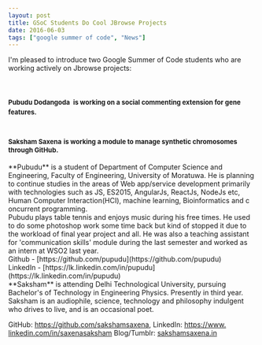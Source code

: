 ```yaml
---
layout: post
title: GSoC Students Do Cool JBrowse Projects
date: 2016-06-03
tags: ["google summer of code", "News"]
---
```


<div>I'm pleased to introduce two Google Summer of Code students who are working actively on Jbrowse projects:</div>
<div>

# **<span style="font-size: small;">Pubudu Dodangoda</span>** <span style="font-size: small;">is working on a social commenting extension for gene features.</span>

</div>
<div>

# **<span style="font-size: small;">Saksham Saxena</span>**<span style="font-size: large;"> </span><span style="font-size: small;">is working a module to manage synthetic chromosomes through GitHub.</span>

</div>
<div>**Pubudu** is a student of Department of Computer Science and Engineering, Faculty of Engineering, University of Moratuwa. He is planning to continue studies in the areas of Web app/service development primarily with technologies such as JS, ES2015, AngularJs, ReactJs, NodeJs etc,  Human Computer Interaction(HCI), machine learning, Bioinformatics and c<wbr />oncurrent programming.</div>
<div></div>
<div>Pubudu plays table tennis and enjoys music during his free times. He used to do some photoshop work some time back but kind of stopped it due to the workload of final year project and all. He was also a teaching assistant for 'communication skills' module during the last semester and worked as an intern at WSO2 last year.</div>
<div></div>
<div>Github - [https://github.com/pupudu](https://github.com/pupudu)</div>
<div>LinkedIn - [https://lk.linkedin.com/in/<wbr />pupudu](https://lk.linkedin.com/in/pupudu)</div>
<div></div>
<div></div>
<div>**Saksham** is attending Delhi Technological University, pursuing Bachelor's of Technology in Engineering Physics. Presently in third year.</div>
<div>
Saksham is an audiophile, science, technology and philosophy indulgent who drives to live, and is an occasional poet.

GitHub:
[https://github.com/<wbr />sakshamsaxena](https://github.com/sakshamsaxena),
LinkedIn:
[https://www.<wbr />linkedin.com/in/saxenasaksham](https://www.linkedin.com/in/saxenasaksham)
Blog/Tumblr: [sakshamsaxena.in](http://sakshamsaxena.in/)</div>
